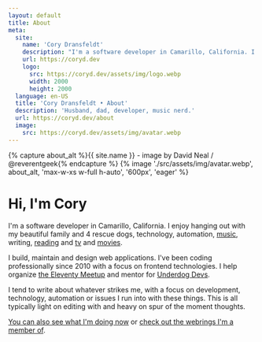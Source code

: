 ```yaml
---
layout: default
title: About
meta:
  site:
    name: 'Cory Dransfeldt'
    description: "I'm a software developer in Camarillo, California. I enjoy hanging out with my beautiful family and 4 rescue dogs, technology, automation, music, writing, reading and tv and movies."
    url: https://coryd.dev
    logo:
      src: https://coryd.dev/assets/img/logo.webp
      width: 2000
      height: 2000
  language: en-US
  title: 'Cory Dransfeldt • About'
  description: 'Husband, dad, developer, music nerd.'
  url: https://coryd.dev/about
  image:
    src: https://coryd.dev/assets/img/avatar.webp
---
```

<div class="flex items-center justify-center w-full not-prose mb-6">
  <div class="border border-teal-700 dark:border-teal-300 bg-white rounded-full overflow-hidden p-4">
    {% capture about_alt %}{{ site.name }} - image by David Neal / @reverentgeek{% endcapture %}
    {% image './src/assets/img/avatar.webp', about_alt, 'max-w-xs w-full h-auto', '600px', 'eager' %}
  </div>
</div>
<h1 class="text-xxl font-black -leading-tight tracking-normal dark:text-gray-200 md:text-3xl text-center">Hi, I'm Cory</h1>

I'm a software developer in Camarillo, California. I enjoy hanging out with my beautiful family and 4 rescue dogs, technology, automation, <a href="https://www.last.fm/user/cdrn_" rel="noopener noreferrer">music</a>, writing, <a href="https://www.goodreads.com/user/show/168570560-cory-dransfeldt" rel="noopener noreferrer">reading</a> and <a href="https://trakt.tv/users/cdransf" rel="noopener noreferrer">tv</a> and <a href="https://trakt.tv/users/cdransf" rel="noopener noreferrer">movies</a>.

I build, maintain and design web applications. I've been coding professionally since 2010 with a focus on frontend technologies. I help organize [the Eleventy Meetup](https://11tymeetup.dev) and mentor for [Underdog Devs](https://www.underdogdevs.org).

I tend to write about whatever strikes me, with a focus on development, technology, automation or issues I run into with these things. This is all typically light on editing with and heavy on spur of the moment thoughts.

[You can also see what I'm doing now](/now) or [check out the webrings I'm a member of](/webrings).
